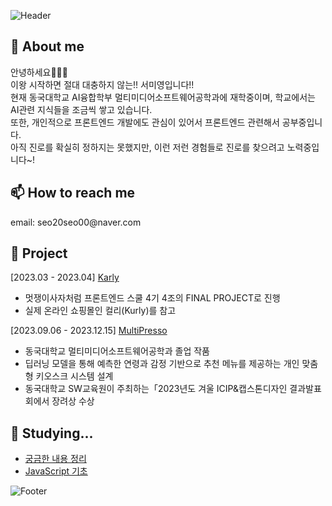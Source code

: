 <!-- ![Header](https://capsule-render.vercel.app/api?type=waving&color=auto&height=100&section=header) -->
![Header](https://capsule-render.vercel.app/api?type=waving&color=F95700&height=150&section=header)

<h2>🌱 About me</h2>
안녕하세요🙂🙂🙂<br/>
이왕 시작하면 절대 대충하지 않는!! 서미영입니다!!<br/>
현재 동국대학교 AI융합학부 멀티미디어소프트웨어공학과에 재학중이며, 학교에서는 AI관련 지식들을 조금씩 쌓고 있습니다.<br/>
또한, 개인적으로 프론트엔드 개발에도 관심이 있어서 프론트엔드 관련해서 공부중입니다.<br/>
아직 진로를 확실히 정하지는 못했지만, 이런 저런 경험들로 진로를 찾으려고 노력중입니다~!

<h2>📫 How to reach me</h2>
email: seo20seo00@naver.com


<h2>📂 Project</h2>

[2023.03 - 2023.04] [Karly](https://github.com/LikeLion-FE-React-Project04/project-repo)<br/>
- 멋쟁이사자처럼 프론트엔드 스쿨 4기 4조의 FINAL PROJECT로 진행<br/>
- 실제 온라인 쇼핑몰인 컬리(Kurly)를 참고<br/>

[2023.09.06 - 2023.12.15] [MultiPresso](https://github.com/SeoMiYoung/MultiPresso)<br/>
- 동국대학교 멀티미디어소프트웨어공학과 졸업 작품<br/>
- 딥러닝 모델을 통해 예측한 연령과 감정 기반으로 추천 메뉴를 제공하는 개인 맞춤형 키오스크 시스템 설계<br/>
- 동국대학교 SW교육원이 주최하는「2023년도 겨울 ICIP&캡스톤디자인 결과발표회에서 장려상 수상

<h2>🤔 Studying...</h2>

- [궁금한 내용 정리](https://github.com/SeoMiYoung/Learning)
- [JavaScript 기초](https://github.com/SeoMiYoung/javascript-basic)

<!-- ![Footer](https://capsule-render.vercel.app/api?type=waving&color=auto&height=100&section=footer) -->
![Footer](https://capsule-render.vercel.app/api?type=waving&color=F95700&height=150&section=footer)
